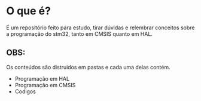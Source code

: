 # O que é?
É um repositório feito para estudo, tirar dúvidas e relembrar conceitos sobre a programação do stm32, tanto em CMSIS quanto
em HAL.

## OBS:
Os conteúdos são distruidos em pastas e cada uma delas contém.

- Programação em HAL
- Programação em CMSIS
- Codigos
